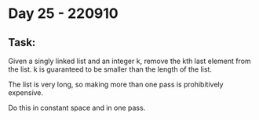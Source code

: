 # Day 25 - 220910

## Task:

Given a singly linked list and an integer k, 
remove the kth last element from the list. 
k is guaranteed to be smaller than the length of the list.

The list is very long, 
so making more than one pass is prohibitively expensive.

Do this in constant space and in one pass.
